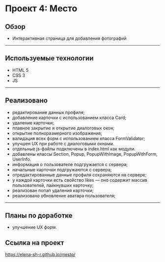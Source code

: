 # Проект 4: Место

## Обзор
* Интерактивная страница для добавления фотографий
------ 

## Используемые технологии
* HTML 5
* CSS 3
* JS
------ 

## Реализовано
* редактирование данных профиля;
* добавление карточки с использованием класса Card;
* удаление карточки;
* плавное закрытие и открытие диалоговых окон;
* открытие полноразмерного изображения;
* валидация всех форм с использованием класса FormValidator;
* улучшен UX при работе с диалоговыми окнами.
* отдельные js-файлы подключены в index.html как модули.
* добавлены классы Section, Popup, PopupWithImage, PopupWithForm, UserInfo.
* информация о пользователе подгружается с сервера;
* начальные карточки подгружаются с сервера;
* отредактированные данные профиля сохраняются на сервере;
* у каждой карточки есть свойство likes — оно содержит массив пользователей, лайкнувших карточку;
* реализован попап удаления карточки;
* реализовано обновление аватара пользователя;

------ 

## Планы по доработке
* улучшение UX форм.

## Ссылка на проект
https://elena-sh-r.github.io/mesto/
